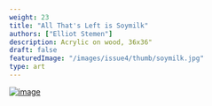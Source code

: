 ```yaml
---
weight: 23
title: "All That's Left is Soymilk"
authors: ["Elliot Stemen"]
description: Acrylic on wood, 36x36"
draft: false
featuredImage: "/images/issue4/thumb/soymilk.jpg"
type: art
---
```


<a href = "/images/issue4/soymilk.jpg" data-lightbox="img">![image](/images/issue4/soymilk.jpg#issues)</a>